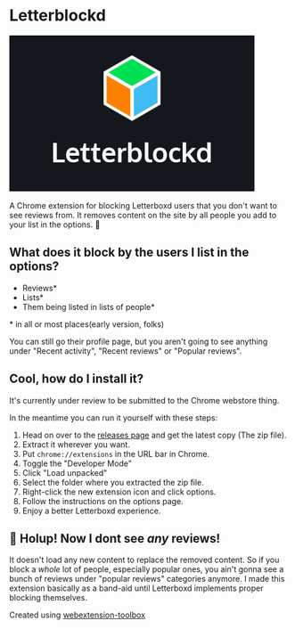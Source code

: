 # Letterblockd

![asdf](letterblockd-logo.png)

A Chrome extension for blocking Letterboxd users that you don't want to see reviews from. It removes content on the site by all people you add to your list in the options. 🤙

## What does it block by the users I list in the options?
- Reviews*
- Lists*
- Them being listed in lists of people*

\*  in all or most places(early version, folks)

You can still go their profile page, but you aren't going to see anything under "Recent activity", "Recent reviews" or "Popular reviews".

## Cool, how do I install it?
It's currently under review to be submitted to the Chrome webstore thing.

In the meantime you can run it yourself with these steps:

1.  Head on over to the [releases page](https://github.com/philedius/letterblockd/releases) and get the latest copy (The zip file).
2. Extract it wherever you want.
2. Put `chrome://extensions` in the URL bar in Chrome.
3. Toggle the "Developer Mode"
4. Click "Load unpacked"
5. Select the folder where you extracted the zip file.
7. Right-click the new extension icon and click options.
8. Follow the instructions on the options page.
9. Enjoy a better Letterboxd experience.


## 🚨 Holup! Now I dont see *any* reviews!
It doesn't load any new content to replace the removed content. So if you block a *whole* lot of people, especially popular ones, you ain't gonna see a bunch of reviews under "popular reviews" categories anymore. I made this extension basically as a band-aid until Letterboxd implements proper blocking themselves.


Created using [webextension-toolbox](https://github.com/HaNdTriX/webextension-toolbox)
